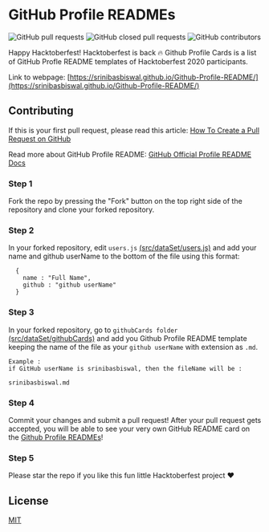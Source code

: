 # GitHub Profile READMEs
![GitHub pull requests](https://img.shields.io/github/issues-pr/srinibasbiswal/GithubProfileReadMe?color=green) ![GitHub closed pull requests](https://img.shields.io/github/issues-pr-closed/srinibasbiswal/GithubProfileReadMe) ![GitHub contributors](https://img.shields.io/github/contributors-anon/srinibasbiswal/GithubProfileReadMe)

Happy Hacktoberfest! Hacktoberfest is back :fire:
Github Profile Cards is a list of GitHub Profle README templates of Hacktoberfest 2020 participants.

Link to webpage: [https://srinibasbiswal.github.io/Github-Profile-README/](https://srinibasbiswal.github.io/Github-Profile-README/)

## Contributing

If this is your first pull request, please read this article: [How To Create a Pull Request on GitHub](https://www.digitalocean.com/community/tutorials/how-to-create-a-pull-request-on-github)

Read more about GitHub Profile README: [GitHub Official Profile README Docs](https://docs.github.com/en/github/setting-up-and-managing-your-github-profile/managing-your-profile-readme)

### Step 1

Fork the repo by pressing the "Fork" button on the top right side of the
repository and clone your forked repository.

### Step 2

In your forked repository, edit `users.js` [(src/dataSet/users.js)](src/dataSet/users.js) and add your name and github userName to the bottom of the file using this format:

```
  {
    name : "Full Name",
    github : "github userName"
  }
```

### Step 3 

In your forked repository, go to `githubCards folder` [(src/dataSet/githubCards)](src/dataSet/githubCards) and add you Github Profile README template keeping the name of the file as your `github userName` with extension as `.md`.

```
Example : 
if GitHub userName is srinibasbiswal, then the fileName will be :

srinibasbiswal.md

```

### Step 4 

Commit your changes and submit a pull request! After your pull request gets accepted, you will be able to see your very own GitHub README card on the [Github Profile READMEs](https://srinibasbiswal.github.io/Github-Profile-README/)!

### Step 5

Please star the repo if you like this fun little Hacktoberfest project :heart:

## License

[MIT](LICENSE)
